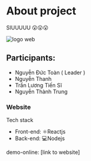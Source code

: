 
# About project
SIUUUUU 😮😮😮

![logo web](https://res.cloudinary.com/dw8ilqth2/image/upload/v1669807030/logo_mwaet4_f0vgnl.png)
## Participants:
- Nguyễn Đức Toàn ( Leader )
- Nguyễn Thanh
- Trần Lương Tiến Sĩ
- Nguyễn Thành Trung

### Website
Tech stack
- Front-end: ⚛️Reactjs
- Back-end: 💻Nodejs

demo-online: [link to website]
